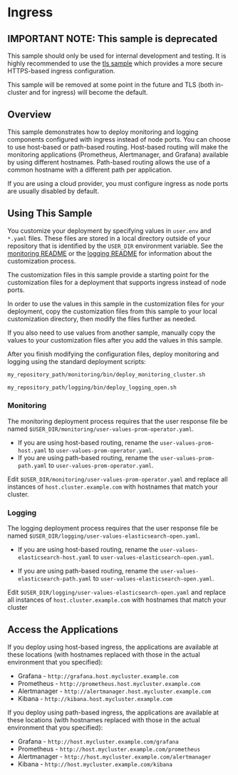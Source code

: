 # Ingress

## IMPORTANT NOTE: This sample is deprecated

This sample should only be used for internal development and testing. It is
highly recommended to use the [tls sample](../tls) which provides a more
secure HTTPS-based ingress configuration.

This sample will be removed at some point in the future and TLS (both
in-cluster and for ingress) will become the default.

## Overview

This sample demonstrates how to deploy monitoring and logging components
configured with ingress instead of node ports. You can choose to use host-based
or path-based routing. Host-based routing will make the monitoring applications
(Prometheus, Alertmanager, and Grafana) available by using different hostnames.
Path-based routing allows the use of a common hostname with a different path
per application.

If you are using a cloud provider, you must configure ingress as node ports are
usually disabled by default.

## Using This Sample

You customize your deployment by specifying values in `user.env` and `*.yaml`
files. These files are stored in a local directory outside of your repository
that is identified by the `USER_DIR` environment variable. See the
[monitoring README](../../monitoring/README.md#mon_custom) or the
[logging README](../../logging/README.md#log_custom) for information about the
customization process.

The customization files in this sample provide a starting point for the
customization files for a deployment that supports ingress instead of node ports.

In order to use the values in this sample in the customization files for your
deployment, copy the customization files from this sample to your local
customization directory, then modify the files further as needed.

If you also need to use values from another sample, manually copy the values to
your customization files after you add the values in this sample.

After you finish modifying the configuration files, deploy monitoring and
logging using the standard deployment scripts:

```bash
my_repository_path/monitoring/bin/deploy_monitoring_cluster.sh
```

```bash
my_repository_path/logging/bin/deploy_logging_open.sh
```

### Monitoring

The monitoring deployment process requires that the user response file be
named `$USER_DIR/monitoring/user-values-prom-operator.yaml`.

- If you are using host-based routing, rename the
  `user-values-prom-host.yaml` to `user-values-prom-operator.yaml`.
- If you are using path-based routing, rename the `user-values-prom-path.yaml`
  to `user-values-prom-operator.yaml`.

Edit `$USER_DIR/monitoring/user-values-prom-operator.yaml` and replace
all instances of `host.cluster.example.com` with hostnames that match your cluster.

### Logging

The logging deployment process requires that the user response file be
named `$USER_DIR/logging/user-values-elasticsearch-open.yaml`.

- If you are using host-based routing, rename the
  `user-values-elasticsearch-host.yaml` to `user-values-elasticsearch-open.yaml`.

- If you are using path-based routing, rename the `user-values-elasticsearch-path.yaml`
to `user-values-elasticsearch-open.yaml`.

Edit `$USER_DIR/logging/user-values-elasticsearch-open.yaml` and replace
all instances of `host.cluster.example.com` with hostnames that match your cluster

## Access the Applications

If you deploy using host-based ingress, the applications are available at these
locations (with hostnames replaced with those in the actual environment that
you specified):

- Grafana - `http://grafana.host.mycluster.example.com`
- Prometheus - `http://prometheus.host.mycluster.example.com`
- Alertmanager - `http://alertmanager.host.mycluster.example.com`
- Kibana - `http://kibana.host.mycluster.example.com`

If you deploy using path-based ingress, the applications are available at these
locations (with hostnames replaced with those in the actual environment that you
specified):

- Grafana - `http://host.mycluster.example.com/grafana`
- Prometheus - `http://host.mycluster.example.com/prometheus`
- Alertmanager - `http://host.mycluster.example.com/alertmanager`
- Kibana - `http://host.mycluster.example.com/kibana`
